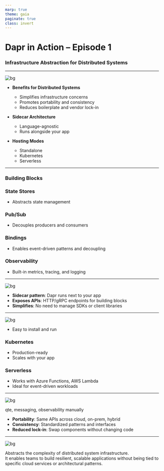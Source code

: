 ```yaml
---
marp: true
theme: gaia
paginate: true
class: invert
---
```


# Dapr in Action – Episode 1  
### Infrastructure Abstraction for Distributed Systems

<!-- This is a presenter note for the introduction slide. Introduce Dapr as a runtime for distributed systems. Emphasize infrastructure abstraction, not microservices. -->

---

![bg](https://images.unsplash.com/photo-1517430816045-df4b7de1d1c0res)

- **Benefits for Distributed Systems**  
  - Simplifies infrastructure concerns  
  - Promotes portability and consistency  
  - Reduces boilerplate and vendor lock-in

- **Sidecar Architecture**  
  - Language-agnostic  
  - Runs alongside your app

- **Hosting Modes**  
  - Standalone  
  - Kubernetes  
  - Serverless

<!-- This is a presenter note for the key concepts slide. Overview of Dapr’s building blocks and architecture. Highlight benefits for teams managing distributed systems. -->

---
### Building Blocks

### State Stores
- Abstracts state management

### Pub/Sub
- Decouples producers and consumers

### Bindings
- Enables event-driven patterns and decoupling


### Observability
- Built-in metrics, tracing, and logging


<!-- This is a presenter note for the building blocks slide. Explain each block with examples. Emphasize flexibility and backend support. -->

---

![bg](https://images.unsplash.com/photo-1504384308090-c894fdcc538d)

- **Sidecar pattern**: Dapr runs next to your app  
- **Exposes APIs**: HTTP/gRPC endpoints for building blocks  
- **Simplifies**: No need to manage SDKs or client libraries

<!-- This is a presenter note for the sidecar architecture slide. Describe how Dapr runs alongside apps. Mention language independence and API exposure. -->

---

![bg](https://images.unsplash.com/photo-150438)


- Easy to install and run

### Kubernetes
- Production-ready
- Scales with your app

### Serverless
- Works with Azure Functions, AWS Lambda
- Ideal for event-driven workloads

<!-- This is a presenter note for the hosting modes slide. Compare standalone, Kubernetes, and serverless. Match modes to use cases. -->

---

![bg](https://images.unsplash.com/photo-1504384308090-c894fdcc538d)

qte, messaging, observability manually  
- **Portability**: Same APIs across cloud, on-prem, hybrid  
- **Consistency**: Standardized patterns and interfaces  
- **Reduced lock-in**: Swap components without changing code

<!-- This is a presenter note for the benefits slide. Focus on simplification, portability, and reduced vendor lock-in. -->

---

![bg](https://images.unsplash.com/photo-1504384308090-c894fdcc538d?auto=format&fit)

Abstracts the complexity of distributed system infrastructure.  
It enables teams to build resilient, scalable applications without being tied to specific cloud services or architectural patterns.

<!-- This is a presenter note for the summary slide. Recap Dapr’s value proposition. Encourage experimentation and adoption. -->
